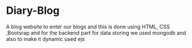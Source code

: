 # Diary-Blog
A blog website to enter our blogs and this is done using HTML, CSS ,Bootsrap and for the backend part for data storing we used mongodb and also to make it dynamic used ejs

